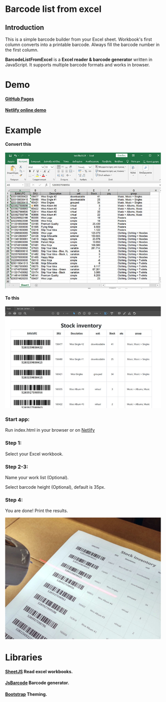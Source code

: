 # Barcode list from excel

Introduction
----
This is a simple barcode builder from your Excel sheet. 
Workbook's first column converts into a printable barcode. Always fill the barcode number in the first column.

**BarcodeListFromExcel** is a **Excel reader & barcode generator** written in JavaScript. It supports multiple barcode formats and works in browser.

# Demo
#### [GitHub Pages](https://kyriakosgian.github.io/Barcode-List-From-Excel/)
#### [Netlify online demo](https://barcodelistfromexcel.netlify.app/)

# Example
#### Convert this
![Excel sheet](/assets/images/image_1.jpg)

#### To this
![Excel sheet](/assets/images/image_4.jpg)

### Start app:
Run index.html in your browser or on [Netlify](https://barcodelistfromexcel.netlify.app/) 

### Step 1:
Select your Excel workbook.

### Step 2-3:
Name your work list (Optional).

Select barcode height (Optional), default is 35px.

### Step 4:
You are done! Print the results.

![Excel sheet](/assets/images/image_5.jpg)

# Libraries

#### [SheetJS](https://github.com/SheetJS/sheetjs) Read excel workbooks.
#### [JsBarcode](https://github.com/lindell/JsBarcode) Barcode generator.
#### [Bootstrap](https://getbootstrap.com/) Theming.